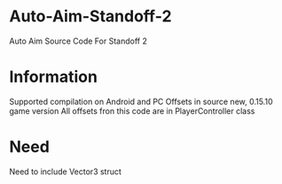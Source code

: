 # Auto-Aim-Standoff-2
Auto Aim Source Code For Standoff 2
# Information
Supported compilation on Android and PC
Offsets in source new, 0.15.10 game version
All offsets fron this code are in PlayerController class
# Need
Need to include Vector3 struct

